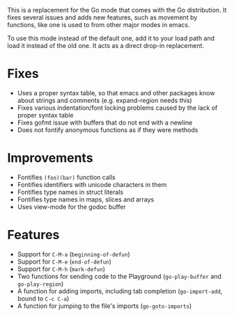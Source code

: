 This is a replacement for the Go mode that comes with the Go
distribution. It fixes several issues and adds new features, such as
movement by functions, like one is used to from other major modes in
emacs.

To use this mode instead of the default one, add it to your load path
and load it instead of the old one. It acts as a direct drop-in
replacement.

Fixes
=====
- Uses a proper syntax table, so that emacs and other packages know
  about strings and comments (e.g. expand-region needs this)
- Fixes various indentation/font locking problems caused by the lack
  of proper syntax table
- Fixes gofmt issue with buffers that do not end with a newline
- Does not fontify anonymous functions as if they were methods

Improvements
============
- Fontifies `(foo)(bar)` function calls
- Fontifies identifiers with unicode characters in them
- Fontifies type names in struct literals
- Fontifies type names in maps, slices and arrays
- Uses view-mode for the godoc buffer

Features
========
- Support for `C-M-a` (`beginning-of-defun`)
- Support for `C-M-e` (`end-of-defun`)
- Support for `C-M-h` (`mark-defun`)
- Two functions for sending code to the Playground (`go-play-buffer` and `go-play-region`)
- A function for adding imports, including tab completion (`go-import-add`, bound to `C-c C-a`)
- A function for jumping to the file's imports (`go-goto-imports`)
